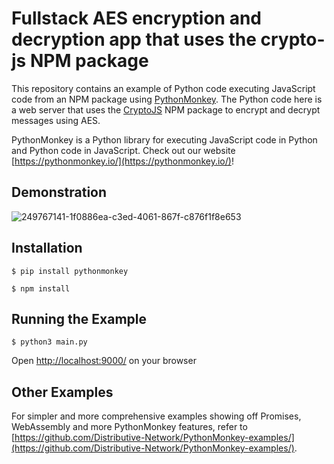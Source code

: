 # Fullstack AES encryption and decryption app that uses the crypto-js NPM package

This repository contains an example of Python code executing JavaScript code from an NPM package using [PythonMonkey](https://pythonmonkey.io/). The Python code here is a web server that uses the [CryptoJS](https://www.npmjs.com/package/crypto-js) NPM package to encrypt and decrypt messages using AES. 

PythonMonkey is a Python library for executing JavaScript code in Python and Python code in JavaScript. Check out our website [https://pythonmonkey.io/](https://pythonmonkey.io/)!

## Demonstration

![249767141-1f0886ea-c3ed-4061-867f-c876f1f8e653](https://github.com/Distributive-Network/PythonMonkey-Crypto-JS-Fullstack-Example/assets/18359452/3f771e4f-a0f5-46ca-93e1-c3d2f8c2bd1d)

## Installation

`$ pip install pythonmonkey` <!-- TODO: add full instructions for installing PythonMonkey -->

`$ npm install`

## Running the Example

`$ python3 main.py`

Open [http://localhost:9000/](http://localhost:9000/) on your browser

## Other Examples
For simpler and more comprehensive examples showing off Promises, WebAssembly and more PythonMonkey features, refer to [https://github.com/Distributive-Network/PythonMonkey-examples/](https://github.com/Distributive-Network/PythonMonkey-examples/).
